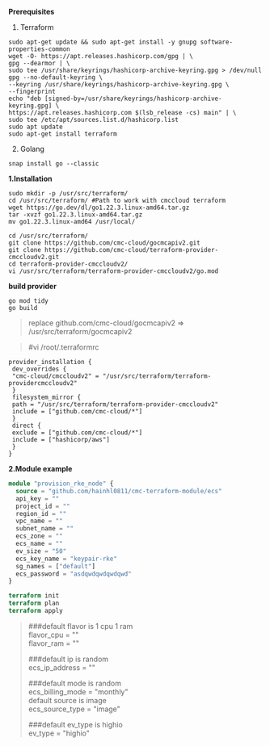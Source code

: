 **Prerequisites**
1. Terraform
```linux
sudo apt-get update && sudo apt-get install -y gnupg software-properties-common
wget -O- https://apt.releases.hashicorp.com/gpg | \
gpg --dearmor | \
sudo tee /usr/share/keyrings/hashicorp-archive-keyring.gpg > /dev/null
gpg --no-default-keyring \
--keyring /usr/share/keyrings/hashicorp-archive-keyring.gpg \
--fingerprint
echo "deb [signed-by=/usr/share/keyrings/hashicorp-archive-keyring.gpg] \
https://apt.releases.hashicorp.com $(lsb_release -cs) main" | \
sudo tee /etc/apt/sources.list.d/hashicorp.list
sudo apt update
sudo apt-get install terraform
```
2. Golang
```linux
snap install go --classic
```
**1.Installation**
```linux
sudo mkdir -p /usr/src/terraform/
cd /usr/src/terraform/ #Path to work with cmccloud terraform
wget https://go.dev/dl/go1.22.3.linux-amd64.tar.gz
tar -xvzf go1.22.3.linux-amd64.tar.gz
mv go1.22.3.linux-amd64 /usr/local/
```
```linux
cd /usr/src/terraform/
git clone https://github.com/cmc-cloud/gocmcapiv2.git
git clone https://github.com/cmc-cloud/terraform-provider-cmccloudv2.git
cd terraform-provider-cmccloudv2/
vi /usr/src/terraform/terraform-provider-cmccloudv2/go.mod
```
**build provider**
```linux
go mod tidy
go build
```
>replace github.com/cmc-cloud/gocmcapiv2 => /usr/src/terraform/gocmcapiv2

>  #vi /root/.terraformrc

```linux
provider_installation {
 dev_overrides {
 "cmc-cloud/cmccloudv2" = "/usr/src/terraform/terraform-providercmccloudv2"
 }
 filesystem_mirror {
 path = "/usr/src/terraform/terraform-provider-cmccloudv2"
 include = ["github.com/cmc-cloud/*"]
 }
 direct {
 exclude = ["github.com/cmc-cloud/*"]
 include = ["hashicorp/aws"]
 }
}
```
**2.Module example**
```terraform
module "provision_rke_node" {
  source = "github.com/hainhl0811/cmc-terraform-module/ecs"
  api_key = ""
  project_id = ""
  region_id = ""
  vpc_name = ""
  subnet_name = ""
  ecs_zone = ""
  ecs_name = ""
  ev_size = "50"
  ecs_key_name = "keypair-rke"
  sg_names = ["default"]
  ecs_password = "asdqwdqwdqwdqwd"
}
```
```terraform
terraform init
terraform plan
terraform apply
```
>###default flavor is 1 cpu 1 ram  
>flavor_cpu = ""  
>flavor_ram = ""
>
>###default ip is random  
>ecs_ip_address = ""
>
>###default mode is random  
>ecs_billing_mode = "monthly"  
>default source is image  
>ecs_source_type = "image"
>
>###default ev_type is highio  
>ev_type = "highio"  
